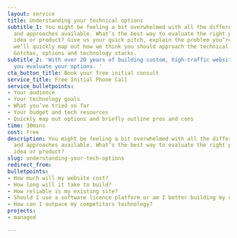 ```yaml
---
layout: service
title: Understanding your technical options
subtitle_1: You might be feeling a bit overwhelmed with all the different technologies
  and approaches available. What’s the best way to evaluate the right path for your
  idea or product? Give us your quick pitch, explain the problem you’re solving. And
  we’ll quickly map out how we think you should approach the technical side of things.
  Gotchas, options and technology stacks.
subtitle_2: 'With over 20 years of building custom, high-traffic websites we can help
  you evaluate your options. '
cta_button_title: Book your free initial consult
service_title: Free Initial Phone Call
service_bulletpoints:
- Your audience
- Your technology goals
- What you’ve tried so far
- Your budget and tech resources
- Quickly map out options and briefly outline pros and cons
time: 30mins
cost: Free
description: You might be feeling a bit overwhelmed with all the different technologies
  and approaches available. What’s the best way to evaluate the right path for your
  idea or product?
slug: understanding-your-tech-options
redirect_from:
bulletpoints:
- How much will my website cost?
- How long will it take to build?
- How reliable is my existing site?
- Should I use a software licence platform or am I better building my own custom website?
- How can I outpace my competitors technology?
projects:
- managed

---
```


